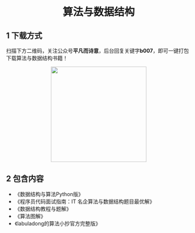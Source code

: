 <h1 align="center">算法与数据结构</h1>

## 1 下载方式

扫描下方二维码，关注公众号**平凡而诗意**，后台回复关键字**b007**，即可一键打包下载算法与数据结构书籍！

<p align="center">
    <img src="https://s1.ax1x.com/2022/07/10/jsCAdH.jpg" width="260" height="260"></img>
</p>

## 2 包含内容

- 《数据结构与算法Python版》
- 《程序员代码面试指南：IT 名企算法与数据结构题目最优解》
- 《数据结构教程与题解》
- 《算法图解》
- 《labuladong的算法小抄官方完整版》